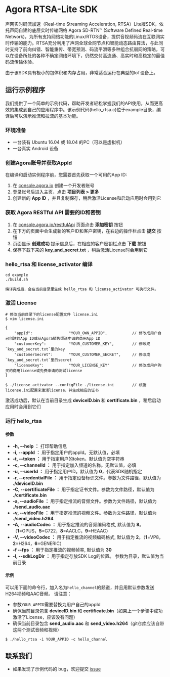 
# Agora RTSA-Lite SDK

声网实时码流加速（Real-time Streaming Acceleration, RTSA）Lite版SDK，依托声网自建的底层实时传输网络 Agora SD-RTN™ (Software Defined Real-time Network)，为所有支持网络功能的Linux/RTOS设备，提供音视频码流在互联网实时传输的能力。RTSA充分利用了声网全球全网节点和智能动态路由算法，与此同时支持了前向纠错、智能重传、带宽预测、码流平滑等多种组合抗弱网的策略，可以在设备所处的各种不确定网络环境下，仍然交付高连通、高实时和高稳定的最佳码流传输体验。


由于该SDK具有极小的包体积和内存占用，非常适合运行在典型的IoT设备上。



## 运行示例程序

我们提供了一个简单的示例代码，帮助开发者轻松掌握我们的API使用，从而更高效的集成到自己的应用程序中。该示例代码(hello_rtsa.c)位于example目录，编译后可以演示推流和拉流的基本功能。


### 环境准备

- 一台装有 Ubuntu 16.04 或 18.04 的PC（可以是虚拟机）
- 一台真实 Android 设备


### 创建Agora账号并获取AppId

在编译和启动实例程序前，您需要首先获取一个可用的App ID:
1. 在 [console.agora.io](https://console.agora.io/) 创建一个开发者账号
2. 登录账号后进入主页，点击 **项目列表 > 更多**
3. 创建新的 **App ID** ，并且复制保存，稍后激活License和启动应用时会用到它


### 获取 Agora RESTful API 需要的ID和密钥

1. 在 [console.agora.io/restfulApi](https://console.agora.io/restfulApi/) 页面点击 **添加密钥** 按钮
2. 在下方的页面中会生成新的客户ID和客户密钥，在右边的操作栏点击 **提交** 按钮
3. 页面显示 **创建成功** 提示信息后，在相应的客户密钥栏点击 **下载** 按钮
4. 保存下载下来的 **key_and_secret.txt** ，稍后激活License时会用到它



### hello_rtsa 和 license_activator 编译

```
cd example
./build.sh

编译完成后，会在当前目录里生成 hello_rtsa 和 license_activator 可执行文件。
```


### 激活 License
```
# 修改当前目录下的license配置文件 license.ini
$ vim license.ini

{
    "appId":                "YOUR_OWN_APPID",           // 修改成用户自己创建的App ID或从Agora销售渠道申请的商用App ID
    "customerKey":          "YOUR_CUSTOMER_KEY",        // 修改成`key_and_secret.txt`里的key
    "customerSecret":       "YOUR_CUSTOMER_SECRET",     // 修改成`key_and_secret.txt`里的secret
    "licenseKey":           "YOUR_LICENSE_KEY"          // 修改成用户购买的商用license或免费申请的测试license
}

$ ./license_activator --configFile ./license.ini        // 根据license.ini配置来激活license，并生成相应的证书
```
激活成功后，默认在当前目录生成 **deviceID.bin** 和 **certificate.bin** ，稍后启动应用时会用到它们

### 运行 hello_rtsa

#### 参数

* **-h, --help ：** 打印帮助信息
* **-i, --appId ：** 用于指定用户的appId。无默认值，必填
* **-t, --token ：** 用于指定用户的token。默认值为空字符串
* **-c, --channelId ：** 用于指定加入频道的名称。无默认值，必填
* **-u, --userId ：** 用于指定用户ID。默认值为 **0**，代表SDK随机指定
* **-r, --credentialFile ：** 用于指定设备标识文件。参数为文件路径，默认值为 **./deviceID.bin**
* **-C, --certificateFile ：** 用于指定证书文件。参数为文件路径，默认值为 **./certificate.bin**
* **-a, --audioFile ：** 用于指定推流的音频文件。参数为文件路径，默认值为 **./send_audio.aac**
* **-v, --videoFile ：** 用于指定推流的视频文件。参数为文件路径，默认值为 **./send_video.h264**
* **-A, --audioCodec ：** 用于指定推流的音频编码格式, 默认值为 **8**。（**1**=OPUS，**5**=G722，**8**=AACLC，**9**=HEAAC）
* **-V, --videoCodec ：** 用于指定推流的视频编码格式, 默认值为 **2**。（**1**=VP8，**2**=H264，**6**=GENERIC）
* **-f  --fps ：** 用于指定推流的视频帧率, 默认值为 **30**
* **-l, --sdkLogDir ：** 用于指定存放SDK Log的位置。 参数为目录，默认值为当前目录


#### 示例

可以用下面的命令行，加入名为`hello_channel`的频道，并且用默认参数发送H264视频和AAC音频。
请注意：
- 参数`YOUR_APPID`需要替换为用户自己的appId
- 确保当前目录包含 **deviceID.bin** 和 **certificate.bin**（如果上一个步骤中成功激活了License，应该没有问题）
- 确保当前目录包含 **send_audio.aac** 和 **send_video.h264**（git仓库应该自带这两个测试音频和视频）

```
$ ./hello_rtsa -i YOUR_APPID -c hello_channel
```


## 联系我们

- 如果发现了示例代码的 bug，欢迎提交 [issue](https://github.com/AgoraIO/Basic-RTSA/issues)

